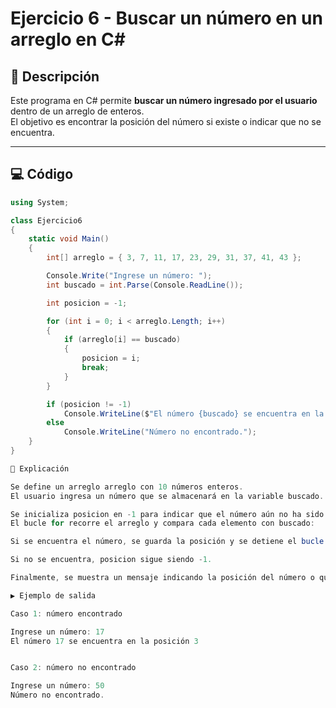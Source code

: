 # Ejercicio 6 - Buscar un número en un arreglo en C#

## 📌 Descripción
Este programa en C# permite **buscar un número ingresado por el usuario** dentro de un arreglo de enteros.  
El objetivo es encontrar la posición del número si existe o indicar que no se encuentra.

---

## 💻 Código

```csharp
using System;

class Ejercicio6
{
    static void Main()
    {
        int[] arreglo = { 3, 7, 11, 17, 23, 29, 31, 37, 41, 43 };

        Console.Write("Ingrese un número: ");
        int buscado = int.Parse(Console.ReadLine());

        int posicion = -1;

        for (int i = 0; i < arreglo.Length; i++)
        {
            if (arreglo[i] == buscado)
            {
                posicion = i;
                break;
            }
        }

        if (posicion != -1)
            Console.WriteLine($"El número {buscado} se encuentra en la posición {posicion}");
        else
            Console.WriteLine("Número no encontrado.");
    }
}

📖 Explicación

Se define un arreglo arreglo con 10 números enteros.
El usuario ingresa un número que se almacenará en la variable buscado.

Se inicializa posicion en -1 para indicar que el número aún no ha sido encontrado.
El bucle for recorre el arreglo y compara cada elemento con buscado:

Si se encuentra el número, se guarda la posición y se detiene el bucle (break).

Si no se encuentra, posicion sigue siendo -1.

Finalmente, se muestra un mensaje indicando la posición del número o que no fue encontrado.

▶️ Ejemplo de salida

Caso 1: número encontrado

Ingrese un número: 17
El número 17 se encuentra en la posición 3


Caso 2: número no encontrado

Ingrese un número: 50
Número no encontrado.